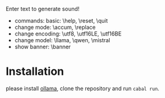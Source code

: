 Enter text to generate sound!

  * commands: basic: \\help, \\reset, \\quit
  * change mode: \\accum, \\replace
  * change encoding: \\utf8, \\utf16LE, \\utf16BE
  * change model: \\llama, \\qwen, \\mistral
  * show banner: \\banner

# Installation

please install [ollama](https://ollama.com/), clone the repository and run `cabal run`.
